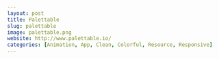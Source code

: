 ```yaml
---
layout: post
title: Palettable
slug: palettable
image: palettable.png
website: http://www.palettable.io/
categories: [Animation, App, Clean, Colorful, Resource, Responsive]
---
```

